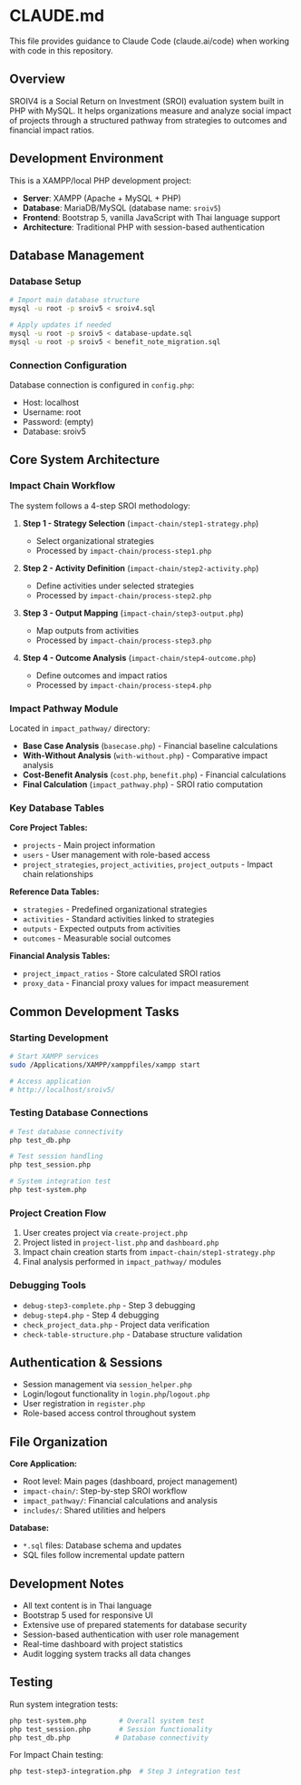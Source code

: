 # CLAUDE.md

This file provides guidance to Claude Code (claude.ai/code) when working with code in this repository.

## Overview

SROIV4 is a Social Return on Investment (SROI) evaluation system built in PHP with MySQL. It helps organizations measure and analyze social impact of projects through a structured pathway from strategies to outcomes and financial impact ratios.

## Development Environment

This is a XAMPP/local PHP development project:
- **Server**: XAMPP (Apache + MySQL + PHP)  
- **Database**: MariaDB/MySQL (database name: `sroiv5`)
- **Frontend**: Bootstrap 5, vanilla JavaScript with Thai language support
- **Architecture**: Traditional PHP with session-based authentication

## Database Management

### Database Setup
```bash
# Import main database structure
mysql -u root -p sroiv5 < sroiv4.sql

# Apply updates if needed  
mysql -u root -p sroiv5 < database-update.sql
mysql -u root -p sroiv5 < benefit_note_migration.sql
```

### Connection Configuration
Database connection is configured in `config.php`:
- Host: localhost
- Username: root  
- Password: (empty)
- Database: sroiv5

## Core System Architecture

### Impact Chain Workflow
The system follows a 4-step SROI methodology:

1. **Step 1 - Strategy Selection** (`impact-chain/step1-strategy.php`)
   - Select organizational strategies
   - Processed by `impact-chain/process-step1.php`

2. **Step 2 - Activity Definition** (`impact-chain/step2-activity.php`) 
   - Define activities under selected strategies
   - Processed by `impact-chain/process-step2.php`

3. **Step 3 - Output Mapping** (`impact-chain/step3-output.php`)
   - Map outputs from activities 
   - Processed by `impact-chain/process-step3.php`

4. **Step 4 - Outcome Analysis** (`impact-chain/step4-outcome.php`)
   - Define outcomes and impact ratios
   - Processed by `impact-chain/process-step4.php`

### Impact Pathway Module
Located in `impact_pathway/` directory:
- **Base Case Analysis** (`basecase.php`) - Financial baseline calculations
- **With-Without Analysis** (`with-without.php`) - Comparative impact analysis  
- **Cost-Benefit Analysis** (`cost.php`, `benefit.php`) - Financial calculations
- **Final Calculation** (`impact_pathway.php`) - SROI ratio computation

### Key Database Tables

**Core Project Tables:**
- `projects` - Main project information
- `users` - User management with role-based access
- `project_strategies`, `project_activities`, `project_outputs` - Impact chain relationships

**Reference Data Tables:**
- `strategies` - Predefined organizational strategies
- `activities` - Standard activities linked to strategies  
- `outputs` - Expected outputs from activities
- `outcomes` - Measurable social outcomes

**Financial Analysis Tables:**
- `project_impact_ratios` - Store calculated SROI ratios
- `proxy_data` - Financial proxy values for impact measurement

## Common Development Tasks

### Starting Development
```bash
# Start XAMPP services
sudo /Applications/XAMPP/xamppfiles/xampp start

# Access application
# http://localhost/sroiv5/
```

### Testing Database Connections
```bash
# Test database connectivity
php test_db.php

# Test session handling
php test_session.php

# System integration test
php test-system.php
```

### Project Creation Flow
1. User creates project via `create-project.php`
2. Project listed in `project-list.php` and `dashboard.php`
3. Impact chain creation starts from `impact-chain/step1-strategy.php`
4. Final analysis performed in `impact_pathway/` modules

### Debugging Tools
- `debug-step3-complete.php` - Step 3 debugging
- `debug-step4.php` - Step 4 debugging  
- `check_project_data.php` - Project data verification
- `check-table-structure.php` - Database structure validation

## Authentication & Sessions

- Session management via `session_helper.php`
- Login/logout functionality in `login.php`/`logout.php`
- User registration in `register.php`
- Role-based access control throughout system

## File Organization

**Core Application:**
- Root level: Main pages (dashboard, project management)
- `impact-chain/`: Step-by-step SROI workflow
- `impact_pathway/`: Financial calculations and analysis
- `includes/`: Shared utilities and helpers

**Database:**
- `*.sql` files: Database schema and updates
- SQL files follow incremental update pattern

## Development Notes

- All text content is in Thai language
- Bootstrap 5 used for responsive UI
- Extensive use of prepared statements for database security
- Session-based authentication with user role management
- Real-time dashboard with project statistics
- Audit logging system tracks all data changes

## Testing

Run system integration tests:
```bash
php test-system.php        # Overall system test
php test_session.php       # Session functionality  
php test_db.php           # Database connectivity
```

For Impact Chain testing:
```bash
php test-step3-integration.php  # Step 3 integration test
```
